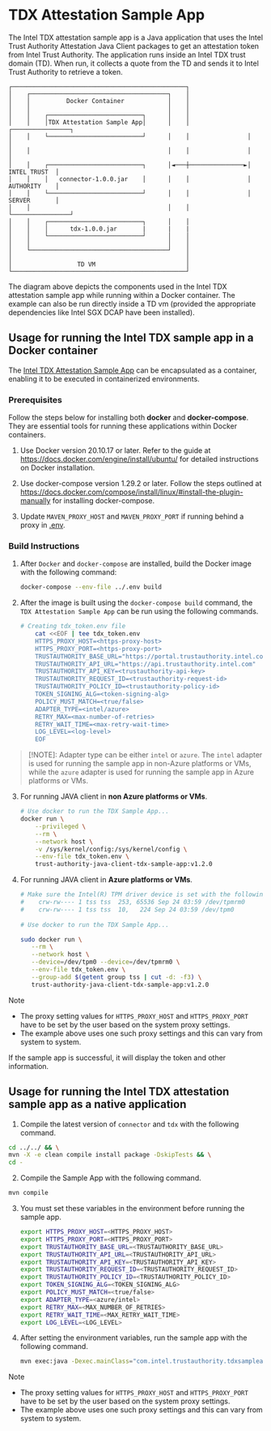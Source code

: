 # TDX Attestation Sample App

The Intel TDX attestation sample app is a Java application that uses the Intel Trust Authority Attestation Java Client packages
to get an attestation token from Intel Trust Authority. The application runs inside an Intel TDX trust domain (TD). When run,
it collects a quote from the TD and sends it to Intel Trust Authority to retrieve a token.

```
┌────────────────────────────────────────────────┐
│    ┌──────────────────────────────────────┐    │
│    │          Docker Container            │    │
│    │                                      │    │
│    │    ┌──────────────────────────┐      │    │
│    │    │TDX Attestation Sample App│      │    │                ┌────────────────┐
│    │    └──────────────────────────┘      │    │                │                │
│    │                                      │    │                │                │
│    │    ┌──────────────────────────┐      │◄───┼───────────────►│   INTEL TRUST  │
│    │    │   connector-1.0.0.jar    │      │    │                │   AUTHORITY    │
│    │    └──────────────────────────┘      │    │                │   SERVER       │
│    │                                      │    │                └────────────────┘
│    │    ┌──────────────────────────┐      │    │
│    │    │      tdx-1.0.0.jar       |      |    |
│    │    └──────────────────────────┘      │    │
│    │                                      │    │
│    └──────────────────────────────────────┘    │
│                                                │
│                  TD VM                         │
└────────────────────────────────────────────────┘
```
The diagram above depicts the components used in the Intel TDX attestation sample app while running within
a Docker container. The example can also be run directly inside a TD vm (provided
the appropriate dependencies like Intel SGX DCAP have been installed).

## Usage for running the Intel TDX sample app in a Docker container

The [Intel TDX Attestation Sample App](src/main/java/com/intel/trustauthority/tdx/SampleApp.java) can be encapsulated as a container, enabling it to be executed in containerized environments.

### Prerequisites

Follow the steps below for installing both **docker** and **docker-compose**. They are essential tools for running these applications within Docker containers.

1. Use Docker version 20.10.17 or later. Refer to the guide at https://docs.docker.com/engine/install/ubuntu/ for detailed instructions on Docker installation.

2. Use docker-compose version 1.29.2 or later. Follow the steps outlined at https://docs.docker.com/compose/install/linux/#install-the-plugin-manually for installing docker-compose.

3. Update `MAVEN_PROXY_HOST` and `MAVEN_PROXY_PORT` if running behind a proxy in [.env](../.env).

### Build Instructions

1. After  `Docker` and `docker-compose` are installed, build the Docker image with the following command:
   ```sh
   docker-compose --env-file ../.env build
   ```

2. After the image is built using the  `docker-compose build` command, the `TDX Attestation Sample App` can be run using the following commands.

   ```sh
   # Creating tdx_token.env file
       cat <<EOF | tee tdx_token.env
       HTTPS_PROXY_HOST=<https-proxy-host>
       HTTPS_PROXY_PORT=<https-proxy-port>
       TRUSTAUTHORITY_BASE_URL="https://portal.trustauthority.intel.com"
       TRUSTAUTHORITY_API_URL="https://api.trustauthority.intel.com"
       TRUSTAUTHORITY_API_KEY=<trustauthority-api-key>
       TRUSTAUTHORITY_REQUEST_ID=<trustauthority-request-id>
       TRUSTAUTHORITY_POLICY_ID=<trustauthority-policy-id>
       TOKEN_SIGNING_ALG=<token-signing-alg>
       POLICY_MUST_MATCH=<true/false>
       ADAPTER_TYPE=<intel/azure>
       RETRY_MAX=<max-number-of-retries>
       RETRY_WAIT_TIME=<max-retry-wait-time>
       LOG_LEVEL=<log-level>
       EOF
   ```    
> [!NOTE]: Adapter type can be either `intel` or `azure`. The `intel` adapter is used for running the sample app in non-Azure platforms or VMs, while the `azure` adapter is used for running the sample app in Azure platforms or VMs.

3. For running JAVA client in <b>non Azure platforms or VMs</b>. 

   ```sh
   # Use docker to run the TDX Sample App...
   docker run \
       --privileged \
       --rm \
       --network host \
       -v /sys/kernel/config:/sys/kernel/config \
       --env-file tdx_token.env \
       trust-authority-java-client-tdx-sample-app:v1.2.0
   ```

4. For running JAVA client in <b>Azure platforms or VMs</b>. 

   ```sh
   # Make sure the Intel(R) TPM driver device is set with the following permissions:
   #    crw-rw---- 1 tss tss  253, 65536 Sep 24 03:59 /dev/tpmrm0
   #    crw-rw---- 1 tss tss  10,   224 Sep 24 03:59 /dev/tpm0
       
   # Use docker to run the TDX Sample App...

   sudo docker run \
      --rm \
      --network host \
      --device=/dev/tpm0 --device=/dev/tpmrm0 \
      --env-file tdx_token.env \
      --group-add $(getent group tss | cut -d: -f3) \
      trust-authority-java-client-tdx-sample-app:v1.2.0
   ```   

> [!NOTE]
> - The proxy setting values for `HTTPS_PROXY_HOST` and `HTTPS_PROXY_PORT` have to be set by the user based on the system proxy settings.
> - The example above uses one such proxy settings and this can vary from system to system.

If the sample app is successful, it will display the token and other information. 

## Usage for running the Intel TDX attestation sample app as a native application

1.  Compile the latest version of `connector` and `tdx` with the following command.

   ```sh
   cd ../../ && \
   mvn -X -e clean compile install package -DskipTests && \
   cd -
   ```

2.  Compile the Sample App with the following command.

   ```sh
   mvn compile
   ```

3. You must set these variables in the environment before running the sample app.

   ```sh
   export HTTPS_PROXY_HOST=<HTTPS_PROXY_HOST>
   export HTTPS_PROXY_PORT=<HTTPS_PROXY_PORT>
   export TRUSTAUTHORITY_BASE_URL=<TRUSTAUTHORITY_BASE_URL>
   export TRUSTAUTHORITY_API_URL=<TRUSTAUTHORITY_API_URL>
   export TRUSTAUTHORITY_API_KEY=<TRUSTAUTHORITY_API_KEY>
   export TRUSTAUTHORITY_REQUEST_ID=<TRUSTAUTHORITY_REQUEST_ID>
   export TRUSTAUTHORITY_POLICY_ID=<TRUSTAUTHORITY_POLICY_ID>
   export TOKEN_SIGNING_ALG=<TOKEN_SIGNING_ALG>
   export POLICY_MUST_MATCH=<true/false>
   export ADAPTER_TYPE=<azure/intel>
   export RETRY_MAX=<MAX_NUMBER_OF_RETRIES>
   export RETRY_WAIT_TIME=<MAX_RETRY_WAIT_TIME>
   export LOG_LEVEL=<LOG_LEVEL>
   ```

4. After setting the environment variables, run the sample app with the following command.

   ```sh
   mvn exec:java -Dexec.mainClass="com.intel.trustauthority.tdxsampleapp.SampleApp"
   ```

> [!NOTE]
> - The proxy setting values for `HTTPS_PROXY_HOST` and `HTTPS_PROXY_PORT` have to be set by the user based on the system proxy settings.
> - The example above uses one such proxy settings and this can vary from system to system.

